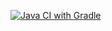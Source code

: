 [![Java CI with Gradle](https://github.com/LebedevNikolay/PageObject/actions/workflows/gradle.yml/badge.svg)](https://github.com/LebedevNikolay/PageObject/actions/workflows/gradle.yml)